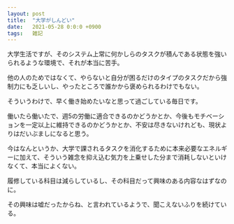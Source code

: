 ```yaml
---
layout: post
title:  "大学がしんどい"
date:   2021-05-28 0:0:0 +0900
tags:   雑記
---
```


大学生活ですが、そのシステム上常に何かしらのタスクが積んである状態を強いられるような環境で、それが本当に苦手。

他の人のためではなくて、やらないと自分が困るだけのタイプのタスクだから強制力にも乏しいし、やったところで誰かから褒められるわけでもない。

そういうわけで、早く働き始めたいなと思って過ごしている毎日です。

働いたら働いたで、週5の労働に適合できるのかどうかとか、今後もモチベーションを一定以上に維持できるのかどうかとか、不安は尽きないけれども、現状よりはだいぶましになると思う。

今はなんというか、大学で課されるタスクを消化するために本来必要なエネルギーに加えて、そういう雑念を抑え込む気力を上乗せした分まで消耗しないといけなくて、本当によくない。

履修している科目は減らしているし、その科目だって興味のある内容なはずなのに。

その興味は嘘だったからね、と言われているようで、聞こえないふりを続けている。

